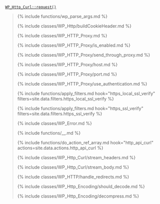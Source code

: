 <p><code><a href="https://developer.wordpress.org/reference/classes/wp_http_curl/request/">WP_Http_Curl::request()</a></code></p>

<blockquote>

{% include functions/wp_parse_args.md %}

{% include classes/WP_Http/buildCookieHeader.md %}

{% include classes/WP_HTTP_Proxy.md %}

{% include classes/WP_HTTP_Proxy/is_enabled.md %}

{% include classes/WP_HTTP_Proxy/send_through_proxy.md %}

{% include classes/WP_HTTP_Proxy/host.md %}

{% include classes/WP_HTTP_Proxy/port.md %}

{% include classes/WP_HTTP_Proxy/use_authentication.md %}

{% include functions/apply_filters.md hook="https_local_ssl_verify" filters=site.data.filters.https_local_ssl_verify %}

{% include functions/apply_filters.md hook="https_ssl_verify" filters=site.data.filters.https_ssl_verify %}

{% include classes/WP_Error.md %}

{% include functions/__.md %}

{% include functions/do_action_ref_array.md hook="http_api_curl" actions=site.data.actions.http_api_curl %}

{% include classes/WP_Http_Curl/stream_headers.md %}

{% include classes/WP_Http_Curl/stream_body.md %}



{% include classes/WP_HTTP/handle_redirects.md %}

{% include classes/WP_Http_Encoding/should_decode.md %}

{% include classes/WP_Http_Encoding/decompress.md %}

</blockquote>
